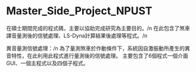 # Master_Side_Project_NPUST
在碩士期間完成的程式碼，主要以協助完成研究為主要目的。/n
在此包含了煞車譯音量測後的信號處理、LS-Dyna計算結果後處理等程式。/n

異音量測信號處理：/n
  為了量測煞車於作動條件下，系統因自激振動所產生的異音特性，在此利用此程式進行量測後的信號處理。
  主要包含了6個程式一個介面GUI、一個主程式以及四個子程式。
